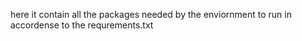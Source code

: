 here it contain all the packages needed by the enviornment to run in accordense to the requrements.txt
